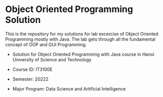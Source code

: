 # Object Oriented Programming Solution

This is the repository for my solutions for lab excercise of Object Oriented Programming mostly with Java. The lab gets through all the fundamental
concept of OOP and GUI Programming.

- Solution for Object Oriented Programming with Java course in Hanoi University of Science and Technology

- Course ID: IT3100E

- Semester: 20222

- Major Program: Data Science and Artificial Intelligence
